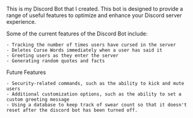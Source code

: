 This is my Discord Bot that I created. This bot is designed to provide a range of useful features to optimize and enhance your Discord server experience.

Some of the current features of the Discord Bot include:

    - Tracking the number of times users have cursed in the server
    - Deletes Curse Words immediately when a user has said it
    - Greeting users as they enter the server
    - Generating random quotes and facts

Future Features

    - Security-related commands, such as the ability to kick and mute users
    - Additional customization options, such as the ability to set a custom greeting message
    - Using a database to keep track of swear count so that it doesn't reset after the discord bot has been turned off.
